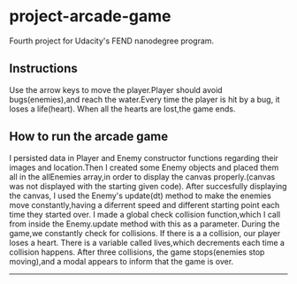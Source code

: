 
# project-arcade-game
Fourth project for Udacity's FEND nanodegree program.


## Instructions

 Use the arrow keys to move the player.Player should avoid bugs(enemies),and reach the water.Every time the player is hit by a bug,
it loses a life(heart). When all the hearts are lost,the game ends.


## How to run the arcade game
  I persisted data in Player and Enemy constructor functions regarding their images and location.Then I created some Enemy objects and placed them all in the allEnemies array,in order to display the canvas properly.(canvas was not displayed with the starting given code).
  After succesfully displaying the canvas, I used the Enemy's update(dt) method to make the enemies move constantly,having a diferrent speed and different starting point each time they started over.
  I made a global check collision function,which I call from inside the Enemy.update method with this as a parameter.
 During the game,we constantly check for collisions. If there is a a collision, our player loses a heart. There is a variable called lives,which decrements each time a collision happens. After three collisions, the game stops(enemies stop moving),and a modal appears
to inform that the game is over.


  
---
  
